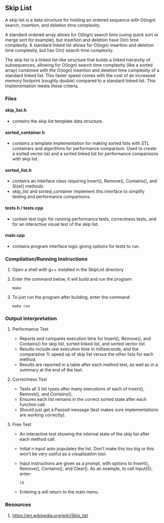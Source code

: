 ## Skip List

A skip list is a data structure for holding an ordered sequence with O(logn) search, insertion, and deletion time complexity.

A standard ordered array allows for O(logn) search time (using quick sort or merge sort for example), but insertion and
deletion have O(n) time complexity. A standard linked list allows for O(logn) insertion and deletion time complexity,
but has O(n) search time complexity.

The skip list is a linked list-like structure that builds a linked hierarchy of subsequences, allowing for O(logn) 
search time complexity (like a sorted array) combined with the O(logn) insertion and deletion time complexity of
a standard linked list. This faster speed comes with the cost of an increased memory footprint (roughly double) 
compared to a standard linked list. This implementation meets these criteria.

### Files

#### skip_list.h
   - contains the skip list template data structure.

#### sorted_container.h
   - contains a template implementation for making sorted lists with STL containers and algorithms 
     for performance comparison. Used to create a sorted vector list and a sorted linked list for performance
     comparisons with skip list.

#### sorted_list.h
   - contains an interface class requiring Insert(), Remove(), Contains(), and Size() methods. 
   - skip_list and sorted_container implement this interface to simplify testing and performance comparisons.

#### tests.h / tests.cpp
   - contain test logic for running performance tests, correctness tests, and for an interactive visual
     test of the skip list.

#### main.cpp
   - contains program interface logic giving options for tests to run.


### Compilation/Running Instructions

1. Open a shell with g++ installed in the SkipList directory


2. Enter the command below, it will build and run the program:
       
       make

3. To just run the program after building, enter the command:

       make run

### Output Interpretation

1. Performance Test

   - Reports and compares execution time for Insert(), Remove(), and Contains() for skip list, sorted linked list,
     and sorted vector list.
   - Results include raw execution time in milliseconds, and the comparative % speed up of skip list versus the other lists
     for each method.
   - Results are reported in a table after each method test, as well as in a summary at the end of the test.


2. Correctness Test
   - Tests all 3 list types after many executions of each of Insert(), Remove(), and Contains().
   - Ensures each list remains in the correct sorted state after each function call.
   - Should just get a Passed message (test makes sure implementations are working correctly).
   

3. Free Test
   - An interactive test showing the internal state of the skip list after each method call.
   - Initial n input auto populates the list. Don't make this too big or this won't be very useful as a visualization tool.
   - Input instructions are given as a prompt, with options to Insert(), Remove(), Contains(), and Clear(). As an example, to
     call Input(5), enter:
   
         i5 
   
   - Entering q will return to the main menu.



### Resources
1. https://en.wikipedia.org/wiki/Skip_list